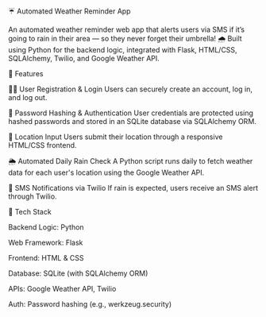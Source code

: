 ☔ Automated Weather Reminder App

An automated weather reminder web app that alerts users via SMS if it’s going to rain in their area — so they never forget their umbrella! 🌧️ Built using Python for the backend logic, integrated with Flask, HTML/CSS, SQLAlchemy, Twilio, and Google Weather API.



🚀 Features

🧑‍💼 User Registration & Login
Users can securely create an account, log in, and log out.

🔐 Password Hashing & Authentication
User credentials are protected using hashed passwords and stored in an SQLite database via SQLAlchemy ORM.

📍 Location Input
Users submit their location through a responsive HTML/CSS frontend.

🌦️ Automated Daily Rain Check
A Python script runs daily to fetch weather data for each user's location using the Google Weather API.

📲 SMS Notifications via Twilio
If rain is expected, users receive an SMS alert through Twilio.



🧰 Tech Stack

Backend Logic: Python

Web Framework: Flask

Frontend: HTML & CSS

Database: SQLite (with SQLAlchemy ORM)

APIs: Google Weather API, Twilio

Auth: Password hashing (e.g., werkzeug.security)
